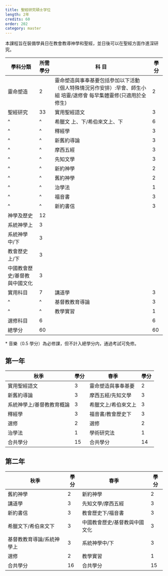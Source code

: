 ```yaml
---
title: 聖經研究碩士学位
length: 2年
credits: 60
order: 202
category: master
---
```


本課程旨在裝備學員日在教會教導神學和聖經，並日後可以在聖經方面作進深研究。

| 學科分類                      | 所需學分 | 科 目                                                                                                              | 學 分 |
| ----------------------------- | -------- | ------------------------------------------------------------------------------------------------------------------ | ----- |
| 靈命塑造                      | 2        | 靈命塑造與事奉基要包括參加以下活動（個人特殊情況另作安排）:早會、師生小組 培靈/退修會 每早集體靈修(只適用於全修生) | 2     |
| 聖經研究                      | 33       | 實用聖經語文                                                                                                       | 3     |
| ^                             | ^        | 希臘文 上、下/希伯來文上、下                                                                                       | 6     |
| ^                             | ^        | 釋經學                                                                                                             | 3     |
| ^                             | ^        | 新舊約導論                                                                                                         | 3     |
| ^                             | ^        | 摩西五經                                                                                                           | 3     |
| ^                             | ^        | 先知文學                                                                                                           | 3     |
| ^                             | ^        | 新約神學                                                                                                           | 2     |
| ^                             | ^        | 舊約神學                                                                                                           | 2     |
| ^                             | ^        | 治學法                                                                                                             | 1     |
| ^                             | ^        | 福音書                                                                                                             | 3     |
| ^                             | ^        | 新約書信                                                                                                           | 3     |
| 神學及歷史                    | 12       |                                                                                                                    |       |
| 系統神學上                    | 3        |                                                                                                                    |       |
| 系統神學中/下                 | 3        |                                                                                                                    |       |
| 教會歷史上/下                 | 3        |                                                                                                                    |       |
| 中國教會歷史/基督教與中國文化 | 3        |                                                                                                                    |       |
| 實用科目                      | 7        | 講道學                                                                                                             | 3     |
| ^                             | ^        | 基督教教育導論                                                                                                     | 3     |
| ^                             | ^        | 教學實習                                                                                                           | 1     |
| 選修科目                      | 6        |                                                                                                                    | 6     |
| 總學分                        | 60       |                                                                                                                    | 60    |

\* 音樂（0.5 學分）為必修課，但不計入總學分内，通過考試可免修。

## 第一年

| 秋季                      | 學分 | 春季                | 學分 |
| ------------------------- | ---- | ------------------- | ---- |
| 實用聖經語文              | 3    | 靈命塑造與事奉基要  | 2    |
| 新舊約導論                | 3    | 摩西五經/先知文學   | 3    |
| 系統神學上/基督教教育概論 | 3    | 希臘文上/希伯來文上 | 3    |
| 釋經學                    | 3    | 福音書/教會歷史下   | 3    |
| 選修                      | 2    | 選修                | 2    |
| 治學法                    | 1    | 學術研究法          | 1    |
| 合共學分                  | 15   | 合共學分            | 14   |

## 第二年

| 秋季                      | 學分 | 春季                          | 學分 |
| ------------------------- | ---- | ----------------------------- | ---- |
| 舊約神學                  | 2    | 新約神學                      | 2    |
| 講道學                    | 3    | 先知文學/摩西五經             | 3    |
| 新約書信                  | 3    | 教會歷史下/福音書             | 3    |
| 希臘文下/希伯來文下       | 3    | 中國教會歷史/基督教與中國文化 | 3    |
| 基督教教育導論/系統神學上 | 3    | 系統神學中/下                 | 3    |
| 選修                      | 2    | 教學實習                      | 1    |
| 合共學分                  | 16   | 合共學分                      | 15   |
